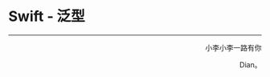 # Swift - 泛型



















------

<p align="right" color="orange">	小李小李一路有你</p><p align="right" color="orange">	Dian。</p>	

